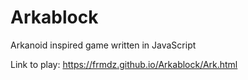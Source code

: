 # Arkablock
Arkanoid inspired game written in JavaScript

Link to play: https://frmdz.github.io/Arkablock/Ark.html
